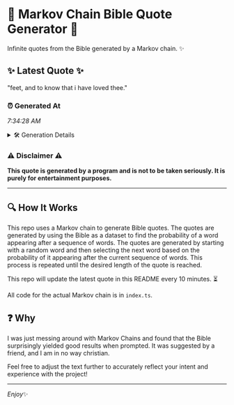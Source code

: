 # 📖 Markov Chain Bible Quote Generator 📖

Infinite quotes from the Bible generated by a Markov chain. ✨

## ✨ Latest Quote ✨
"feet, and to know that i have loved thee."

### ⏰ Generated At
*7:34:28 AM*

<details>
    <summary>🛠️ Generation Details</summary>
    <p>
        <strong>🌱 Seed:</strong> feet,<br>
        <strong>🔄 Iterations:</strong> 8<br>
        <strong>📜 Context History:</strong><br>[ feet, ]: and<br>[ feet,, and ]: to<br>[ feet,, and, to ]: know<br>[ feet,, and, to, know ]: that<br>[ feet,, and, to, know, that ]: i<br>[ feet,, and, to, know, that, i ]: have<br>[ and, to, know, that, i, have ]: loved<br>[ to, know, that, i, have, loved ]: thee.<br>
    </p>
</details>

### ⚠️ Disclaimer ⚠️
**This quote is generated by a program and is not to be taken seriously. It is purely for entertainment purposes.**

---

## 🔍 How It Works

This repo uses a Markov chain to generate Bible quotes. The quotes are generated by using the Bible as a dataset to find the probability of a word appearing after a sequence of words. The quotes are generated by starting with a random word and then selecting the next word based on the probability of it appearing after the current sequence of words. This process is repeated until the desired length of the quote is reached.

This repo will update the latest quote in this README every 10 minutes. ⏳

All code for the actual Markov chain is in `index.ts`.

## ❓ Why

I was just messing around with Markov Chains and found that the Bible surprisingly yielded good results when prompted. 
It was suggested by a friend, and I am in no way christian.

Feel free to adjust the text further to accurately reflect your intent and experience with the project!

---

*Enjoy*✨

